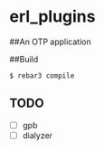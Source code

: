 # erl_plugins

##An OTP application

##Build
```
$ rebar3 compile
```
## TODO
- [ ] gpb
- [ ] dialyzer
